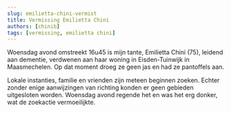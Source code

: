 ```yaml
---
slug: emilietta-chini-vermist
title: Vermissing Emilietta Chini
authors: [chinib]
tags: [vermissing, emilietta chini]
---
```


Woensdag avond omstreekt 16u45 is mijn tante, Emilietta Chini (75), leidend aan dementie, verdwenen aan haar woning in Eisden-Tuinwijk in Maasmechelen. Op dat moment droeg ze geen jas en had ze pantoffels aan. 

Lokale instanties, familie en vrienden zijn meteen beginnen zoeken. Echter zonder enige aanwijzingen van richting konden er geen gebieden uitgesloten worden. Woensdag avond regende het en was het erg donker, wat de zoekactie vermoeilijkte.









